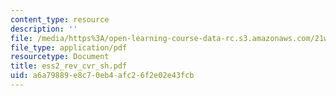```yaml
---
content_type: resource
description: ''
file: /media/https%3A/open-learning-course-data-rc.s3.amazonaws.com/21w-730-2-the-creative-spark-fall-2004/a6a79889e8c70eb4afc26f2e02e43fcb_ess2_rev_cvr_sh.pdf
file_type: application/pdf
resourcetype: Document
title: ess2_rev_cvr_sh.pdf
uid: a6a79889-e8c7-0eb4-afc2-6f2e02e43fcb
---
```

